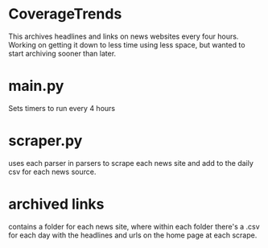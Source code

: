 # CoverageTrends
This archives headlines and links on news websites every four hours. Working on getting it down to less time using less space, but wanted to start archiving sooner than later.

# main.py
Sets timers to run every 4 hours

# scraper.py
uses each parser in parsers to scrape each news site and add to the daily csv for each news source.

# archived links
contains a folder for each news site, where within each folder there's a .csv for each day with the headlines and urls on the home page at each scrape.

